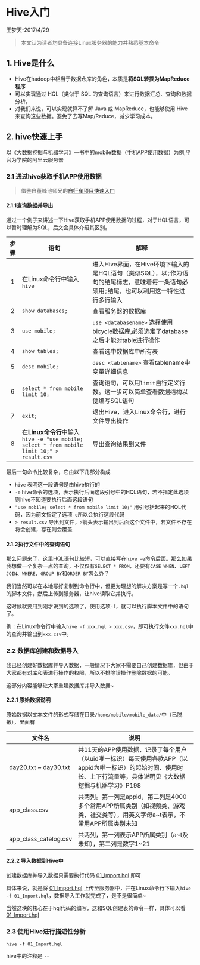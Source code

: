 # Hive入门
王梦天-2017/4/29
> 本文认为读者均具备连接Linux服务器的能力并熟悉基本命令

## 1. Hive是什么
- Hive在hadoop中相当于数据仓库的角色，本质是**将SQL转换为MapReduce程序**
- 可以实现通过 HQL（类似于 SQL 的查询语言）来进行数据汇总、查询和数据分析。
- 对我们来说，可以实现就算不了解 Java 或 MapReduce，也能够使用 Hive 来查询这些数据。避免了去写Map/Reduce，减少学习成本。

## 2. hive快速上手
以《大数据挖掘与机器学习》一书中的mobile数据（手机APP使用数据）为例,平台为学院的阿里云服务器

### 2.1 通过hive获取手机APP使用数据
> 借鉴自董峰池师兄的[自行车项目快速入门](https://github.com/FengchiCrazy/bicycle_project/blob/master/quick_start.md)

#### 2.1.1查询数据并导出
通过一个例子来讲述一下Hive获取手机APP使用数据的过程，对于HQL语言，可以暂时理解为SQL，后文会具体介绍其区别。

| 步骤 | 语句 | 解释 |
| :----: | ---- | ---- |
| 1 | 在Linux命令行中输入`hive` | 进入Hive界面，在Hive环境下输入的是HQL语句（类似SQL），以`;`作为语句的结尾标志，意味着每一条语句必须用`;`结尾，也可以利用这一特性进行多行输入 |
| 2 | `show databases;` | 查看服务器的数据库 | 
| 3 | `use mobile;` | `use <databasename>` 选择使用bicycle数据库,必须选定了database之后才能对table进行操作 |
| 4 | `show tables;` | 查看选中数据库中所有表 |
| 5 | `desc mobile;` | `desc <tablename>` 查看tablename中变量详细信息 |
| 6 | `select * from mobile limit 10;` | 查询语句，可以用`limit`自行定义行数。这一步可以简单查看数据结构以便编写SQL语句 |
| 7 | `exit;` | 退出Hive，进入Linux命令行，进行文件导出操作 |
| 8 | 在**Linux命令行**中输入`hive -e "use mobile; select * from mobile limit 10;" > result.csv` | 导出查询结果到文件 |

最后一句命令比较复杂，它由以下几部分构成
- `hive` 表明这一段语句是由hive执行的
- `-e` hive命令的选项，表示执行后面这段引号中的HQL语句，若不指定此选项则hive不知道要执行后面这段语句
- `"use mobile; select * from mobile limit 10;"` 用引号括起来的HQL代码，因为前文指定了选项`-e`所以会执行这段代码
- `> result.csv` 导出到文件，`>`箭头表示输出到后面这个文件中，若文件不存在将会创建，存在则会覆盖

#### 2.1.2执行文件中的查询语句
那么问题来了，这里HQL语句比较短，可以直接写在`hive -e`命令后面。那么如果我想做一个复杂一点的查询，不仅仅有`SELECT * FROM`，还要有`CASE WHEN`、`LEFT JOIN`、`WHERE`、`GROUP BY`和`ORDER BY`怎么办？

我们当然可以在本地写好复制到命令行中，但更为理想的解决方案是写一个`.hql`的脚本文件，然后上传到服务器，让hive读取它并执行。

这时候就要用到刚才说到的选项了，使用选项`-f`，就可以执行脚本文件中的语句了。

例：在Linux命令行中输入`hive -f xxx.hql > xxx.csv`，即可执行文件`xxx.hql`中的查询并输出到`xxx.csv`中。

### 2.2 数据库创建和数据导入

我已经创建好数据库并导入数据，一般情况下大家不需要自己创建数据库，但由于大家都有对库和表进行操作的权限，所以不排除误操作删除数据的可能。

这部分内容能够让大家重建数据库并导入数据~

#### 2.2.1 原始数据说明

原始数据以文本文件的形式存储在目录`/home/mobile/mobile_data/`中（已脱敏），里面有

|文件名|说明|
|---|---|
|day20.txt ~ day30.txt| 共11天的APP使用数据，记录了每个用户（以uid唯一标识）每天使用各款APP（以appid为唯一标识）的起始时间、使用时长、上下行流量等，具体说明见《大数据挖掘与机器学习》P198 |
|app_class.csv| 共两列。第一列是appid，第二列是4000多个常用APP所属类别（如视频类、游戏类、社交类等），用英文字母a~t表示，不常用APP所属类别未知|
|app_class_catelog.csv| 共两列，第一列表示APP所属类别（a~t及未知），第二列是数字1~21 |

#### 2.2.2 导入数据到Hive中
创建数据库并导入数据只需要执行代码 [01_Import.hql](https://github.com/wmtyhwjx/Learning/blob/master/Hive/mobile/01_Import.hql) 即可

具体来说，就是将 [01_Import.hql](https://github.com/wmtyhwjx/Learning/blob/master/Hive/mobile/01_Import.hql)
上传至服务器中，并在Linux命令行下输入`hive -f 01_Import.hql`，数据导入工作就完成了，是不是很简单~

当然这块的核心在于hql代码的编写，这和SQL创建表的命令一样，具体可以看 [01_Import.hql](https://github.com/wmtyhwjx/Learning/blob/master/Hive/mobile/01_Import.hql)

### 2.3 使用Hive进行描述性分析



`hive -f 01_Import.hql`

 hive中的注释是 `--`
